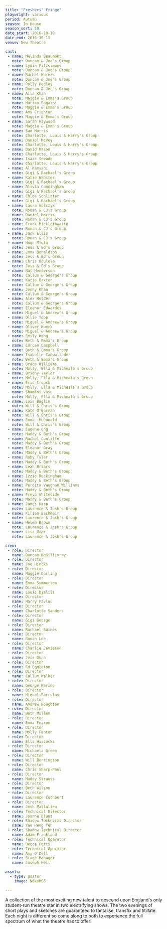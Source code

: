 ```yaml
---
title: "Freshers' Fringe"
playwright: various
period: Autumn
season: In House
season_sort: 10
date_start: 2016-10-10
date_end: 2016-10-11
venue: New Theatre

cast:
 - name: Melinda Beaumont
   note: Duncan & Joe's Group
 - name: Lydia Fitzsimons
   note: Duncan & Joe's Group
 - name: Rachel Waters
   note: Duncan & Joe's Group
 - name: Polly Hedley
   note: Duncan & Joe's Group
 - name: Aila Khan
   note: Maggie & Emma's Group
 - name: Matteo Bagaini
   note: Maggie & Emma's Group
 - name: Amy Crighton
   note: Maggie & Emma's Group
 - name: Sarah Haywood
   note: Maggie & Emma's Group
 - name: Sam Morris
   note: Charlotte, Louis & Harry's Group
 - name: Daniel McVey
   note: Charlotte, Louis & Harry's Group
 - name: David Mason
   note: Charlotte, Louis & Harry's Group
 - name: Isaac Sneade
   note: Charlotte, Louis & Harry's Group
 - name: Al Kamyani
   note: Gigi & Rachael's Group
 - name: Katie Webster
   note: Gigi & Rachael's Group
 - name: Olivia Cunningham
   note: Gigi & Rachael's Group
 - name: Chloe Schlitter
   note: Gigi & Rachael's Group
 - name: Laura Wolczyk
   note: Ronan & CJ's Group
 - name: Daniel Morris
   note: Ronan & CJ's Group
 - name: Frank Micklethwaite
   note: Ronan & CJ's Group
 - name: Jack Ellis
   note: Ronan & CJ's Group
 - name: Hugo Minta
   note: Jess & Ed's Group
 - name: Emma Donaldson
   note: Jess & Ed's Group
 - name: Chris Odulele
   note: Jess & Ed's Group
 - name: Nat Henderson
   note: Callum & George's Group
 - name: Katie Baxter
   note: Callum & George's Group
 - name: Jonny Khan
   note: Callum & George's Group
 - name: Alex Holder
   note: Callum & George's Group
 - name: Eleanor Edwardes
   note: Miguel & Andrew's Group
 - name: Ollie Topp
   note: Miguel & Andrew's Group
 - name: Oliver Kueck
   note: Miguel & Andrew's Group
 - name: Emily Wong
   note: Beth & Emma's Group
 - name: Lorcan Campbell
   note: Beth & Emma's Group
 - name: Isabelle Cadwallader
   note: Beth & Emma's Group
 - name: Grace Williams
   note: Molly, Ella & Micheala's Group
 - name: Bryony Taylor
   note: Molly, Ella & Micheala's Group
 - name: Eric Crouch
   note: Molly, Ella & Micheala's Group
 - name: Shamini Vasu
   note: Molly, Ella & Micheala's Group
 - name: Lois Baglin
   note: Will & Chris's Group
 - name: Kate O'Gorman
   note: Will & Chris's Group
 - name: Emma  McDonald
   note: Will & Chris's Group
 - name: Eugene Ong
   note: Maddy & Beth's Group
 - name: Rachel Cunliffe
   note: Maddy & Beth's Group
 - name: Eleanor Gray
   note: Maddy & Beth's Group
 - name: Ruby Tyler
   note: Maddy & Beth's Group
 - name: Leah Briars
   note: Maddy & Beth's Group
 - name: Izzie Rockingham
   note: Maddy & Beth's Group
 - name: Perdita Vaughan Williams
   note: Maddy & Beth's Group
 - name: Freya Whiteside
   note: Maddy & Beth's Group
 - name: James Wasp
   note: Laurence & Josh's Group
 - name: Kilian Bachmair
   note: Laurence & Josh's Group
 - name: Helen Brown
   note: Laurence & Josh's Group
 - name: Lisa Gier
   note: Laurence & Josh's Group

crew:
 - role: Director
   name: Duncan McGillivray
 - role: Director
   name: Joe Hincks
 - role: Director
   name: Maggie Dorling
 - role: Director
   name: Emma Summerton
 - role: Director
   name: Louis Djalili
 - role: Director
   name: Harry Pavlou
 - role: Director
   name: Charlotte Sanders
 - role: Director
   name: Gigi George
 - role: Director
   name: Rachael Baines
 - role: Director
   name: Ronan Lee
 - role: Director
   name: Charlie Jamieson
 - role: Director
   name: Jess Donn
 - role: Director
   name: Ed Eggleton
 - role: Director
   name: Callum Walker
 - role: Director
   name: George Waring
 - role: Director
   name: Miguel Barrulas
 - role: Director
   name: Andrew Houghton
 - role: Director
   name: Beth Mullen
 - role: Director
   name: Emma Fearon
 - role: Director
   name: Molly Fenton
 - role: Director
   name: Ella Hiscocks
 - role: Director
   name: Michaela Green
 - role: Director
   name: Will Berrington
 - role: Director
   name: Chris Sharp-Paul
 - role: Director
   name: Maddy Strauss
 - role: Director
   name: Beth Wilson
 - role: Director
   name: Laurence Cuthbert
 - role: Director
   name: Josh Mallalieu
 - role: Technical Director
   name: Joanne Blunt
 - role: Shadow Technical Director
   name: Yee Heng Yeh
 - role: Shadow Technical Director
   name: Adam Frankland
 - role: Technical Operator
   name: Becca Potts
 - role: Technical Operator
   name: Amy O'Dell
 - role: Stage Manager
   name: Joseph Heil

assets:
  - type: poster
    image: N6kvMG6

---
```



A collection of the most exciting new talent to descend upon England's only student-run theatre star in two electrifying shows. The two evenings of short plays and sketches are guaranteed to tantalise, transfix and titillate. Each night is different so come along to both to experience the full spectrum of what the theatre has to offer!
